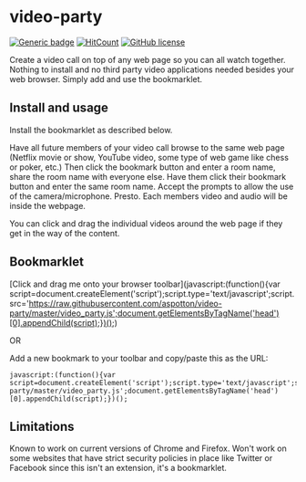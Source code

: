 # video-party

[![Generic badge](https://img.shields.io/badge/status-it%20works%20for%20me-<COLOR>.svg)](https://shields.io/) [![HitCount](http://hits.dwyl.com/aspotton/video-party.svg)](http://hits.dwyl.com/aspotton/video-party) [![GitHub license](https://img.shields.io/github/license/Naereen/StrapDown.js.svg)](https://github.com/aspotton/video-party/blob/master/LICENSE) 

Create a video call on top of any web page so you can all watch together. Nothing to install and no third party video applications needed besides your web browser. Simply add and use the bookmarklet.

## Install and usage

Install the bookmarklet as described below.

Have all future members of your video call browse to the same web page (Netflix movie or show, YouTube video, some type of web game like chess or poker, etc.)
Then click the bookmark button and enter a room name, share the room name with everyone else. Have them click their bookmark button and enter the same room name. Accept the prompts to allow the use of the camera/microphone. Presto. Each members video and audio will be inside the webpage.

You can click and drag the individual videos around the web page if they get in the way of the content.

## Bookmarklet

[Click and drag me onto your browser toolbar](javascript:(function(){var script=document.createElement('script');script.type='text/javascript';script.src='https://raw.githubusercontent.com/aspotton/video-party/master/video_party.js';document.getElementsByTagName('head')[0].appendChild(script);})();)

OR

Add a new bookmark to your toolbar and copy/paste this as the URL:
```
javascript:(function(){var script=document.createElement('script');script.type='text/javascript';script.src='https://raw.githubusercontent.com/aspotton/video-party/master/video_party.js';document.getElementsByTagName('head')[0].appendChild(script);})();
```

## Limitations

Known to work on current versions of Chrome and Firefox. Won't work on some websites that have strict security policies in place like Twitter or Facebook since this isn't an extension, it's a bookmarklet.

